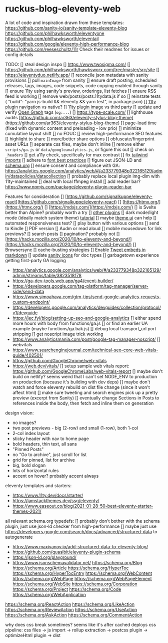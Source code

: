 # ruckus-blog-eleventy-web

A lot of code and inspiration drawn from these templates:
https://github.com/sanity-io/sanity-template-eleventy-blog
https://github.com/philhawksworth/eleventyone
https://github.com/philhawksworth/eleventail
https://github.com/google/eleventy-high-performance-blog
https://github.com/reeseschultz/11r
Check their readmes for issues or config details

TODO:
[] steal design inspo
  [] https://www.twosigma.com/
  [] https://github.com/philhawksworth/hawksworx.com/tree/master/src/site
  [] https://eleventyduo.netlify.app/
[] reconcile json metadata with sanity provisions
[] pull `mainImage` from sanity
[] ensure draft posting, scheduled releases, tags, images, code snippets, code copying enabled through sanity
[] ensure 11ty using sanity's preview, orderings, list fetches
[] ensure RSS feed is working
[] remove web/posts/posts.11tydata.js if so
[] reinstate tests ( "build": "yarn js-build && eleventy && yarn test", in package.json)
[] [11ty plugin navigation](https://www.11ty.dev/docs/plugins/navigation/) vs native?
[] [11ty plugin image](https://www.11ty.dev/docs/plugins/image/) vs third party
[] update and verify [Open Graph](https://ogp.me/) tags (`og:...`)
[] https://type-scale.com/
[] lighthouse audits [https://github.com/ar363/eleventy-stylus-blog-theme](https://github.com/ar363/eleventy-stylus-blog-theme)
[] page-load time (fixed with dynamic content and preloading - low prio)
[] minimize cumulative layout shift
[] no FOUC
[] review high-performance SEO features
[] highlight to share
[] more/better share options
[] obfuscate/fingerprint asset URLs
[] separate css files, maybe don't inline
[] remove either `scripts/ga.js` or `data/googleanalytics.js`, or figure this out
[] check on `_headers`
[] get a11y check, specifically for max contrast
[] fix [tailwind imports](https://tailwindcss.com/docs/using-with-preprocessors)
[] adhere to [font best practices](https://web.dev/font-best-practices/)
[] figure out JSON-LD and [schema.org](https://schema.org/docs/gs.html)
[] ensure consent and compliance with GA: https://analytics.google.com/analytics/web/#/a233779348p322165129/admin/datapolicies/datacollection
[] probably replace local plugin img-dim with 11ty-maintained
  [] deal with local ffmpeg install
[] add reader bar? https://www.npmjs.com/package/eleventy-plugin-reader-bar

Features for consideration
[] [https://github.com/signalkuppe/eleventy-react](https://github.com/signalkuppe/eleventy-react)
[] [https://htmx.org/](https://htmx.org/)
[] [https://mdxjs.com/](https://mdxjs.com/)
[] is Svelte better than Alpine? probably worth a try
[] [other plugins](https://www.11ty.dev/docs/plugins/)
[] dark mode/light mode (ideally match system theme) [tutorial](https://jec.fyi/blog/supporting-dark-mode)
  [] maybe [theme ui](https://github.com/deckchairlabs/eleventy-plugin-theme-ui) can help
[] automated responsiveness test?
[] play button with various options
  [] send to Kindle
  [] PDF version
  [] Audm or read aloud
[] mobile mousedown for link previews?
[] search posts
[] pagination? probably not
[] [https://hacks.mozilla.org/2020/10/to-eleventy-and-beyond/](https://hacks.mozilla.org/2020/10/to-eleventy-and-beyond/)
  [] Browsersync
  [] cache-busting strategies
[] Enable [Tweet embeds in markdown](https://orbit.love/blog/how-to-add-twitter-and-instagram-embeds-on-an-eleventy-website-using-sanity)
[] update [sanity icons](https://www.sanity.io/docs/icons-for-data-types) for doc types
[] garbagetown experience getting first-party GA logging
- https://analytics.google.com/analytics/web/#/a233779348p322165129/admin/streams/table/3823518178
- https://ga-dev-tools.web.app/ga4/event-builder/
- https://developers.google.com/tag-platform/tag-manager/server-side/send-data
- https://www.simoahava.com/gtm-tips/send-google-analytics-requests-custom-endpoint/
- https://developers.google.com/analytics/devguides/collection/protocol/v1/devguide
- https://jec.fyi/blog/setting-up-seo-and-google-analytics
  [] either spend more hours with body from functions/ga.js
  [] or find an earlier UA example (maybe functions/ga.bak.js)
  [] debug local transport_url port stripping
[] get noscript image trick working
- https://www.analyticsmania.com/post/google-tag-manager-noscript/
[] webvitals
- https://www.searchenginejournal.com/technical-seo-core-web-vitals-guide/402501/
- https://github.com/GoogleChrome/web-vitals
- https://web.dev/vitals/
  [] setup sample web vitals report: https://github.com/GoogleChromeLabs/web-vitals-report
[] maybe don't build on netlify? seems weird that I can't set NODE_ENV to production on production (because it's building with dev deps)
[] maybe don't watch and force eleventy rebuild on dist file change (since it won't affect html)
[] make sure tweeting and search engines pick up a pretty preview (excerpt from Sanity)
[] eventually change Sections in Posts to references inside the body, then fetch and inline them on generation


design vision:
- no images?
- two post previews - big (2-row) and small (1-row), both 1-col
- 2-col index layout
- sticky header with nav to home page
- bold headers, thin text, all sans
- "Pinned Posts"
- no "Go to archive", just scroll for list
- grid for pinned, list for archive
- big, bold slogan
- lots of horizontal rules
- accent on hover? probably accent always

eleventy templates and starters:
- https://www.11ty.dev/docs/starter/
- https://jamstackthemes.dev/ssg/eleventy/
- https://www.easeout.co/blog/2021-01-28-50-best-eleventy-starter-themes-2021/

all relevant schema.org typedefs:
[] probably don't bother with the schema plugin, just use json-ld checker from high-performance
[] maybe just use https://developers.google.com/search/docs/advanced/structured-data to autogenerate
- https://www.maxivanov.io/add-structured-data-to-eleventy-blog/
- https://github.com/quasibit/eleventy-plugin-schema
- https://json-ld.org/playground/
- https://www.jsonschemavalidator.net/
https://schema.org/Blog
https://schema.org/Article
https://schema.org/HyperToc
https://schema.org/HyperTocEntry
https://schema.org/WebContent
https://schema.org/WebPage
https://schema.org/WebPageElement
https://schema.org/WebSite
https://schema.org/Corporation
https://schema.org/Project
https://schema.org/Code
https://schema.org/WebApplication

https://schema.org/ReactAction
https://schema.org/LikeAction
https://schema.org/ReviewAction
https://schema.org/UseAction
https://schema.org/AskAction
https://schema.org/CommentAction

why does css break sometimes? seems like it's after cached deploys
css pipeline:
css files -> js import -> rollup extraction -> postcss plugin -> optimizeHtml plugin -> dist
